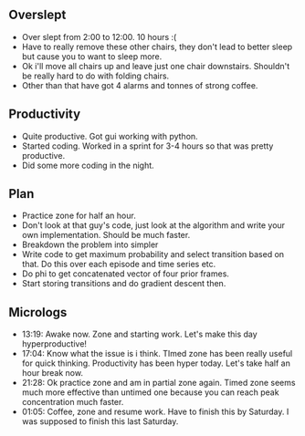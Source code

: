 ## Overslept
* Over slept from 2:00 to 12:00. 10 hours :(
* Have to really remove these other chairs, they don't lead to better sleep but cause you to want to sleep more.
* Ok i'll move all chairs up and leave just one chair downstairs. Shouldn't be really hard to do with folding chairs.
* Other than that have got 4 alarms and tonnes of strong coffee.

## Productivity
* Quite productive. Got gui working with python.
* Started coding. Worked in a sprint for 3-4 hours so  that was pretty productive.
* Did some more coding in the night.

## Plan
* Practice zone for half an hour.
* Don't look at that guy's code, just look at the algorithm and write your own implementation. Should be much faster.
* Breakdown the problem into simpler 
* Write code to get maximum probability and select transition based on that. Do this over each episode and time series etc.
* Do phi to get concatenated vector of four prior frames.
* Start storing transitions and do gradient descent then.

## Micrologs
* 13:19: Awake now. Zone and starting work. Let's make this day hyperproductive!
* 17:04: Know what the issue is i think. TImed zone has been really useful for quick thinking. Productivity has been hyper today. Let's take half an hour break now.
* 21:28: Ok practice zone and am in partial zone again. Timed zone seems much more effective than untimed one because you can reach peak concentration much faster.
* 01:05: Coffee, zone and resume work. Have to finish this by Saturday. I was supposed to finish this last Saturday.